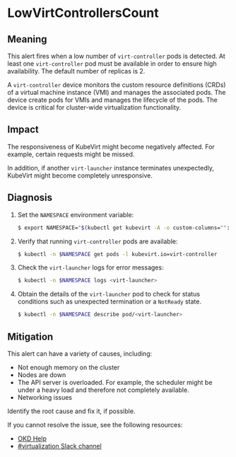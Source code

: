 # LowVirtControllersCount

## Meaning

This alert fires when a low number of `virt-controller` pods is detected. At
least one `virt-controller` pod must be available in order to ensure high
availability. The default number of replicas is 2.

A `virt-controller` device monitors the custom resource definitions (CRDs) of a
virtual machine instance (VMI) and manages the associated pods. The device
create pods for VMIs and manages the lifecycle of the pods. The device is
critical for cluster-wide virtualization functionality.

## Impact

The responsiveness of KubeVirt might become negatively affected. For example,
certain requests might be missed.

In addition, if another `virt-launcher` instance terminates unexpectedly,
KubeVirt might become completely unresponsive.

## Diagnosis

1. Set the `NAMESPACE` environment variable:

   ```bash
   $ export NAMESPACE="$(kubectl get kubevirt -A -o custom-columns="":.metadata.namespace)"
   ```

2. Verify that running `virt-controller` pods are available:

   ```bash
   $ kubectl -n $NAMESPACE get pods -l kubevirt.io=virt-controller
   ```

3. Check the `virt-launcher` logs for error messages:

   ```bash
   $ kubectl -n $NAMESPACE logs <virt-launcher>
   ```

4. Obtain the details of the `virt-launcher` pod to check for status conditions
such as unexpected termination or a `NotReady` state.

   ```bash
   $ kubectl -n $NAMESPACE describe pod/<virt-launcher>
   ```

## Mitigation

This alert can have a variety of causes, including:

- Not enough memory on the cluster
- Nodes are down
- The API server is overloaded. For example, the scheduler might be under a
heavy load and therefore not completely available.
- Networking issues

Identify the root cause and fix it, if possible.

<!--DS: If you cannot resolve the issue, log in to the
link:https://access.redhat.com[Customer Portal] and open a support case,
attaching the artifacts gathered during the diagnosis procedure.-->
<!--USstart-->
If you cannot resolve the issue, see the following resources:

- [OKD Help](https://okd.io/docs/community/help/)
- [#virtualization Slack channel](https://kubernetes.slack.com/channels/virtualization)
<!--USend-->
